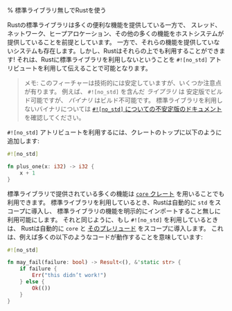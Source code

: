 % 標準ライブラリ無しでRustを使う
<!-- % Using Rust Without the Standard Library -->

<!-- Rust’s standard library provides a lot of useful functionality, but assumes -->
<!-- support for various features of its host system: threads, networking, heap -->
<!-- allocation, and others. There are systems that do not have these features, -->
<!-- however, and Rust can work with those too! To do so, we tell Rust that we -->
<!-- don’t want to use the standard library via an attribute: `#![no_std]`. -->
Rustの標準ライブラリは多くの便利な機能を提供している一方で、
スレッド、ネットワーク、ヒープアロケーション、その他の多くの機能をホストシステムが提供していることを前提としています。
一方で、それらの機能を提供していないシステムも存在します。しかし、Rustはそれらの上でも利用することができます!
それは、Rustに標準ライブラリを利用しないということを `#![no_std]` アトリビュートを利用して伝えることで可能となります。


<!-- > Note: This feature is technically stable, but there are some caveats. For -->
<!-- > one, you can build a `#![no_std]` _library_ on stable, but not a _binary_. -->
<!-- > For details on binaries without the standard library, see [the nightly -->
<!-- > chapter on `#![no_std]`](no-stdlib.html) -->
> メモ: このフィーチャーは技術的には安定していますが、いくつか注意点が有ります。
> 例えば、 `#![no_std]` を含んだ _ライブラリ_ は 安定版でビルド可能ですが、 _バイナリ_ はビルド不可能です。
> 標準ライブラリを利用しないバイナリについては [`#![no_std]` についての不安定版のドキュメント](no-stdlib.html) を確認してください。

<!-- To use `#![no_std]`, add a it to your crate root: -->
`#![no_std]` アトリビュートを利用するには、クレートのトップに以下のように追加します:

```rust
#![no_std]

fn plus_one(x: i32) -> i32 {
    x + 1
}
```

<!-- Much of the functionality that’s exposed in the standard library is also -->
<!-- available via the [`core` crate](../core/). When we’re using the standard -->
<!-- library, Rust automatically brings `std` into scope, allowing you to use -->
<!-- its features without an explicit import. By the same token, when using -->
<!-- `!#[no_std]`, Rust will bring `core` into scope for you, as well as [its -->
<!-- prelude](../core/prelude/v1/). This means that a lot of code will Just Work: -->
標準ライブラリで提供されている多くの機能は [`core` クレート](../core/) を用いることでも利用できます。
標準ライブラリを利用しているとき、Rustは自動的に `std` をスコープに導入し、
標準ライブラリの機能を明示的にインポートすること無しに利用可能にします。
それと同じように、もし `#![no_std]` を利用しているときは、
Rustは自動的に `core` と [そのプレリュード](../core/prelude/v1/) をスコープに導入します。
これは、例えば多くの以下のようなコードが動作することを意味しています:


```rust
#![no_std]

fn may_fail(failure: bool) -> Result<(), &'static str> {
    if failure {
        Err("this didn’t work!")
    } else {
        Ok(())
    }
}
```
